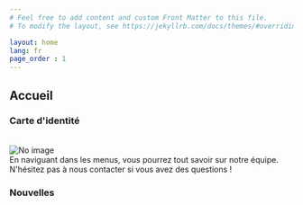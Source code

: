```yaml
---
# Feel free to add content and custom Front Matter to this file.
# To modify the layout, see https://jekyllrb.com/docs/themes/#overriding-theme-defaults

layout: home
lang: fr
page_order : 1
---
```

## Accueil

### Carte d'identité
<br>
<img src="https://www.umr-lastig.fr/strudel/assets/images/graphical_abstract.png" alt="No image"/><br>
En naviguant dans les menus, vous pourrez tout savoir sur notre équipe. N'hésitez pas à nous contacter si vous avez des questions !
<br>

### Nouvelles
